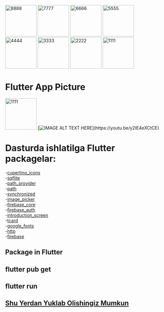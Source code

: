 <a href="https://ibb.co/9ndpsPB"><img src="https://i.ibb.co/sjXgy7c/8888.jpg" alt="8888" border="0" width=100></a>
<a href="https://ibb.co/nrGMY92"><img src="https://i.ibb.co/ZdjzF5s/7777.jpg" alt="7777" border="0" width=100></a>
<a href="https://ibb.co/Vt8ZdDN"><img src="https://i.ibb.co/HVQs0Y2/6666.jpg" alt="6666" border="0" width=100></a>
<a href="https://ibb.co/F77khSZ"><img src="https://i.ibb.co/WKKNHb8/5555.jpg" alt="5555" border="0" width=100></a>
<a href="https://ibb.co/WzKTZtC"><img src="https://i.ibb.co/M1NXr6d/4444.jpg" alt="4444" border="0" width=100></a>
<a href="https://ibb.co/mFzbV3J"><img src="https://i.ibb.co/3Yh49n1/3333.jpg" alt="3333" border="0" width=100></a>
<a href="https://ibb.co/FH5S7ny"><img src="https://i.ibb.co/jJyc4HQ/2222.jpg" alt="2222" border="0" width=100></a>
<a href="https://ibb.co/Hg2jy52"><img src="https://i.ibb.co/nk0Fyx0/1111.jpg" alt="1111" border="0" width=100></a>
# Flutter App Picture

[<img src="https://i.ibb.co/nk0Fyx0/1111.jpg" alt="1111" border="0" width=100></a>](https://youtu.be/y2IE4eXCtCE)
[![IMAGE ALT TEXT HERE]("https://i.ibb.co/nk0Fyx0/1111.jpg")](https://youtu.be/y2IE4eXCtCE)

# Dasturda ishlatilga Flutter packagelar: </br>
-[cupertino_icons](https://pub.dev/packages/cupertino_icons) </br>
-[sqflite](https://pub.dev/packages/sqflite) </br>
-[path_provider](https://pub.dev/packages/path_provider) </br>
-[path](https://pub.dev/packages/path) </br>
-[synchronized](https://pub.dev/packages/synchronized) </br>
-[image_picker](https://pub.dev/packages/image_picker) </br>
-[firebase_core](https://pub.dev/packages/firebase_core) </br>
-[firebase_auth](https://pub.dev/packages/firebase_auth) </br>
-[introduction_screen](https://pub.dev/packages/introduction_screen) </br>
-[tcard](https://pub.dev/packages/tcard) </br>
-[google_fonts](https://pub.dev/packages/google_fonts) </br>
-[http](https://pub.dev/packages/http) </br>
-[firebase](https://pub.dev/packages/firebase) </br>

## Package in Flutter

## flutter pub get
## flutter run

## [Shu Yerdan Yuklab Olishingiz Mumkun](https://github.com/lordmax777/ExaminDanLavha/blob/main/app-release.apk)
